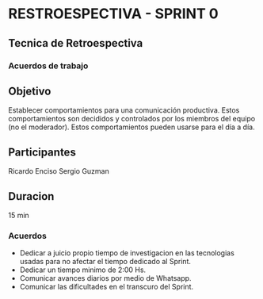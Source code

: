 
# RESTROESPECTIVA - SPRINT 0

## Tecnica de Retroespectiva

### Acuerdos de trabajo

## Objetivo

Establecer comportamientos para una comunicación productiva. 
Estos comportamientos son decididos y controlados por los miembros del 
equipo (no el moderador). Estos comportamientos pueden usarse para el día a 
día.

## Participantes

Ricardo Enciso
Sergio Guzman

## Duracion

15 min

### Acuerdos

- Dedicar a juicio propio tiempo de investigacion  en las tecnologias usadas para no afectar el tiempo dedicado al Sprint. 
- Dedicar un tiempo minimo de 2:00 Hs. 
- Comunicar avances diarios por medio de Whatsapp.
- Comunicar las dificultades en el transcuro del Sprint. 
 



